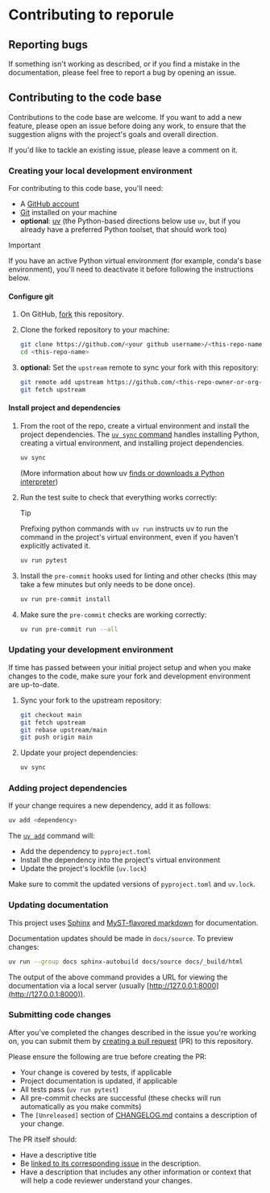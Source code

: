 # Contributing to reporule

## Reporting bugs

If something isn't working as described, or if you find a mistake in the
documentation, please feel free to report a bug by opening an issue.

## Contributing to the code base

Contributions to the code base are welcome. If you want to add a new feature,
please open an issue before doing any work, to ensure that the suggestion
aligns with the project's goals and overall direction.

If you'd like to tackle an existing issue, please leave a comment on it.

### Creating your local development environment

For contributing to this code base, you'll need:

- A [GitHub account](https://github.com/)
- [Git](https://git-scm.com/) installed on your machine
- **optional**: [uv](https://docs.astral.sh/uv/getting-started/installation/)
(the Python-based directions below use `uv`, but if you
already have a preferred Python toolset, that should work too)

> [!IMPORTANT]
> If you have an active Python virtual environment (for example, conda's
> base environment), you'll need to deactivate it before following the
> instructions below.

#### Configure git

1. On GitHub, [fork](https://docs.github.com/en/pull-requests/collaborating-with-pull-requests/working-with-forks/fork-a-repo) this repository.

2. Clone the forked repository to your machine:

    ```sh
    git clone https://github.com/<your github username>/<this-repo-name>.git
    cd <this-repo-name>
    ```

3. **optional:** Set the `upstream` remote to sync your fork with this
repository:

    ```sh
    git remote add upstream https://github.com/<this-repo-owner-or-org-name>/<this-repo-name>.git
    git fetch upstream
    ```

#### Install project and dependencies

1. From the root of the repo, create a virtual environment and install the
project dependencies. The
[`uv sync` command](https://docs.astral.sh/uv/reference/cli/#uv-sync) handles
installing Python, creating a virtual environment, and installing project
dependencies.

    ```sh
    uv sync
    ```

   (More information about how uv
    [finds or downloads a Python interpreter](https://docs.astral.sh/uv/reference/cli/#uv-python))

2. Run the test suite to check that everything works correctly:

    > [!TIP]
    > Prefixing python commands with `uv run` instructs uv to run the command
    > in the project's virtual environment, even if you haven't explicitly
    > activated it.

    ```sh
    uv run pytest
    ```

3. Install the `pre-commit` hooks used for linting and other checks (this may
take a few minutes but only needs to be done once).

    ```sh
    uv run pre-commit install
    ```

4. Make sure the `pre-commit` checks are working correctly:

    ```sh
    uv run pre-commit run --all
    ```

### Updating your development environment

If time has passed between your initial project setup and when you make changes
to the code, make sure your fork and development environment are up-to-date.

1. Sync your fork to the upstream repository:

    ```sh
    git checkout main
    git fetch upstream
    git rebase upstream/main
    git push origin main
    ```

2. Update your project dependencies:

    ```sh
    uv sync
    ```

### Adding project dependencies

If your change requires a new dependency, add it as follows:

```sh
uv add <dependency>
```

The [`uv add`](https://docs.astral.sh/uv/reference/cli/#uv-add) command will:

- Add the dependency to `pyproject.toml`
- Install the dependency into the project's virtual environment
- Update the project's lockfile (`uv.lock`)

Make sure to commit the updated versions of `pyproject.toml` and `uv.lock`.

### Updating documentation

This project uses [Sphinx](https://www.sphinx-doc.org/en/master/) and
[MyST-flavored markdown](https://myst-parser.readthedocs.io/en/latest/index.html)
for documentation.

Documentation updates should be made in `docs/source`. To preview
changes:

```bash
uv run --group docs sphinx-autobuild docs/source docs/_build/html
```

The output of the above command provides a URL for viewing the documentation via a
local server (usually [http://127.0.0.1:8000](http://127.0.0.1:8000)).

### Submitting code changes

After you've completed the changes described in the issue you're working on,
you can submit them by
[creating a pull request](https://docs.github.com/en/pull-requests/collaborating-with-pull-requests/proposing-changes-to-your-work-with-pull-requests/creating-a-pull-request-from-a-fork)
(PR) to this repository.

Please ensure the following are true before creating the PR:

- Your change is covered by tests, if applicable
- Project documentation is updated, if applicable
- All tests pass (`uv run pytest`)
- All pre-commit checks are successful
(these checks will run automatically as you make commits)
- The `[Unreleased]` section of [CHANGELOG.md](CHANGELOG.md) contains a
description of your change.

The PR itself should:

- Have a descriptive title
- Be [linked to its corresponding issue](https://docs.github.com/en/issues/tracking-your-work-with-issues/using-issues/linking-a-pull-request-to-an-issue)
in the description.
- Have a description that includes any other information or context that will
help a code reviewer understand your changes.
